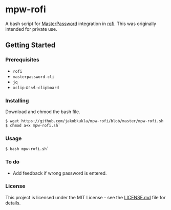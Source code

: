# mpw-rofi
A bash script for [MasterPassword](https://gitlab.com/MasterPassword/MasterPassword) integration in [rofi](https://github.com/davatorium/rofi). This was originally intended for private use.

## Getting Started

### Prerequisites
- `rofi`
- `masterpassword-cli`
- `jq`
- `xclip` or `wl-clipboard`

### Installing
Download and chmod the bash file.

```shell
$ wget https://github.com/jakobkukla/mpw-rofi/blob/master/mpw-rofi.sh
$ chmod a+x mpw-rofi.sh`
```

### Usage

```shell
$ bash mpw-rofi.sh`
```

### To do
- Add feedback if wrong password is entered.

### License
This project is licensed under the MIT License - see the [LICENSE.md](LICENSE.md) file for details.
